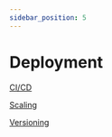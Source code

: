 ```yaml
---
sidebar_position: 5
---
```

# Deployment

[CI/CD](CI%20CD)

[Scaling](Scaling)

[Versioning](Versioning)